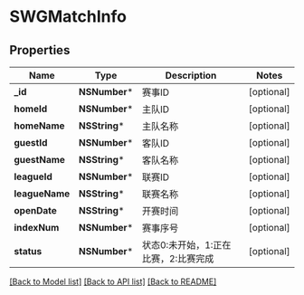 # SWGMatchInfo

## Properties
Name | Type | Description | Notes
------------ | ------------- | ------------- | -------------
**_id** | **NSNumber*** | 赛事ID | [optional] 
**homeId** | **NSNumber*** | 主队ID | [optional] 
**homeName** | **NSString*** | 主队名称 | [optional] 
**guestId** | **NSNumber*** | 客队ID | [optional] 
**guestName** | **NSString*** | 客队名称 | [optional] 
**leagueId** | **NSNumber*** | 联赛ID | [optional] 
**leagueName** | **NSString*** | 联赛名称 | [optional] 
**openDate** | **NSString*** | 开赛时间 | [optional] 
**indexNum** | **NSNumber*** | 赛事序号 | [optional] 
**status** | **NSNumber*** | 状态0:未开始，1:正在比赛，2:比赛完成 | [optional] 

[[Back to Model list]](../README.md#documentation-for-models) [[Back to API list]](../README.md#documentation-for-api-endpoints) [[Back to README]](../README.md)


